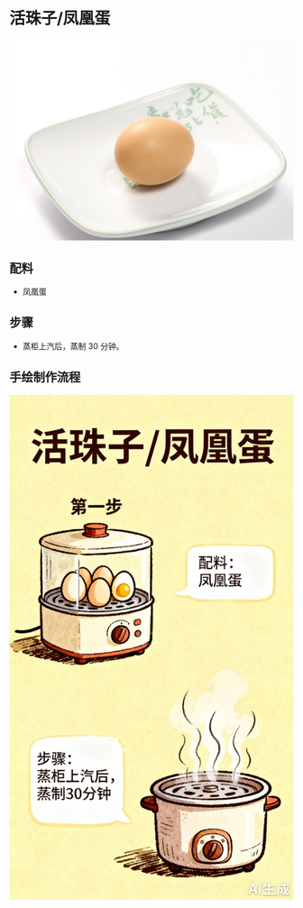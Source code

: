# 活珠子/凤凰蛋

![活珠子/凤凰蛋](../images/凤凰蛋(活珠子).jpg)


## 配料
- 凤凰蛋

## 步骤
- 蒸柜上汽后，蒸制 30 分钟。


## 手绘制作流程

![手绘制作流程](../images/蒸菜/活珠子.jpg)
